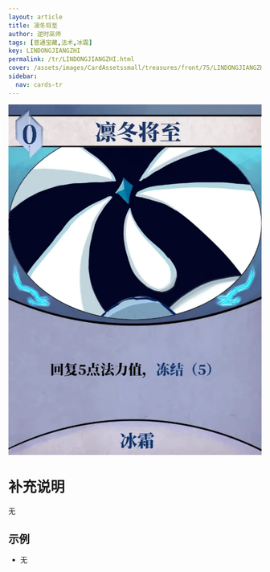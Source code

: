 ```yaml
---
layout: article
title: 凛冬将至
author: 逆时巫师
tags: [普通宝藏,法术,冰霜]
key: LINDONGJIANGZHI
permalink: /tr/LINDONGJIANGZHI.html
cover: /assets/images/CardAssetssmall/treasures/front/75/LINDONGJIANGZHI.webp
sidebar:
  nav: cards-tr
---
```

![](/assets/images/CardAssets/treasures/front/75/LINDONGJIANGZHI.webp)

# 补充说明

无

## 示例

* 无
